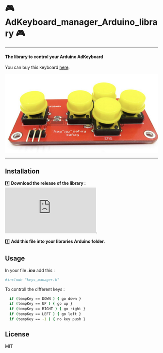 # :video_game: AdKeyboard_manager_Arduino_library :video_game: 
----
#### The library to control your Arduino AdKeyboard

You can buy this keyboard [here](https://www.ebay.com/itm/144292596073). 

![](img/adkeyboard.png)

---

## Installation

:one: **Download the release of the library :** 
![Download link of the release](https://github.com/SarahBourgeois/AdKeyboard_manager_Arduino_library/releases/download/v1.0.0/AdKeyboard_manager_V1.h).

:two: **Add this file into your libraries Arduino folder**.

## Usage
In your file ***.ino*** add this : 
```sh
#include "keys_manager.h"
```

To controll the different keys : 
```sh
  if (tempKey == DOWN ) { go down }  
  if (tempKey == UP ) { go up }  
  if (tempKey == RIGHT ) { go right } 
  if (tempKey == LEFT ) { go left }
  if (tempKey == -1 ) { no key push }
```





## License

MIT


